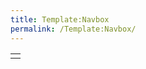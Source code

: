 ```yaml
---
title: Template:Navbox
permalink: /Template:Navbox/
---
```


|     |
|-----|
|     |

<noinclude> </noinclude>